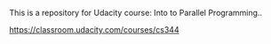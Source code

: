This is a repository for Udacity course: Into to Parallel Programming..


https://classroom.udacity.com/courses/cs344
